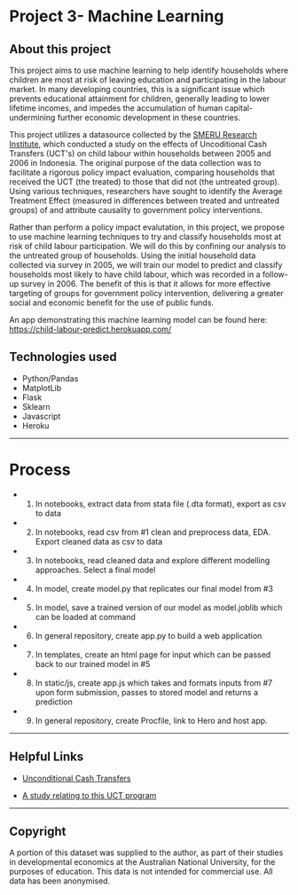 # Project 3- Machine Learning

## About this project

This project aims to use machine learning to help identify households where children are most at risk of leaving education and participating in the labour market. In many developing countries, this is a significant issue which prevents educational attainment for children, generally leading to lower lifetime incomes, and impedes the accumulation of human capital- undermining further economic development in these countries.

This project utilizes a datasource collected by the [SMERU Research Institute](https://smeru.or.id/en/about), which conducted a study on the effects of Uncoditional Cash Transfers (UCT's) on child labour within households between 2005 and 2006 in Indonesia. The original purpose of the data collection was to facilitate a rigorous policy impact evaluation, comparing households that received the UCT (the treated) to those that did not (the untreated group). Using various techniques, researchers have sought to identify the Average Treatment Effect (measured in differences between treated and untreated groups) of and attribute causality to government policy interventions.

Rather than perform a policy impact evalutation, in this project, we propose to use machine learning techniques to try and classify households most at risk of child labour participation. We will do this by confining our analysis to the untreated group of households. Using the initial household data collected via survey in 2005, we will train our model to predict and classify households most likely to have child labour, which was recorded in a follow-up survey in 2006. The benefit of this is that it allows for more effective targeting of groups for government policy intervention, delivering a greater social and economic benefit for the use of public funds.

An app demonstrating this machine learning model can be found here: https://child-labour-predict.herokuapp.com/


## Technologies used
* Python/Pandas
* MatplotLib
* Flask
* Sklearn
* Javascript
* Heroku

- - -

# Process
* 1. In notebooks, extract data from stata file (.dta format), export as csv to data
* 2. In notebooks, read csv from #1 clean and preprocess data, EDA. Export cleaned data as csv to data
* 3. In notebooks, read cleaned data and explore different modelling approaches. Select a final model
* 4. In model, create model.py that replicates our final model from #3
* 5. In model, save a trained version of our model as model.joblib which can be loaded at command
* 6. In general repository, create app.py to build a web application
* 7. In templates, create an html page for input which can be passed back to our trained model in #5
* 8. In static/js, create app.js which takes and formats inputs from #7 upon form submission, passes to stored model and returns a prediction
* 9. In general repository, create Procfile, link to Hero and host app.



- - -

## Helpful Links

* [Unconditional Cash Transfers](https://en.wikipedia.org/wiki/Unconditional_cash_transfer)

* [A study relating to this UCT program](https://www.business.uwa.edu.au/__data/assets/pdf_file/0004/2053084/Bazzi,-Sumarto,-Suryahadi-3ie-Report-March-2012.pdf)

- - -
## Copyright
A portion of this dataset was supplied to the author, as part of their studies in developmental economics at the Australian National University, for the purposes of education. 
This data is not intended for commercial use. All data has been anonymised.
